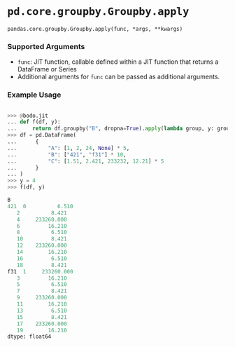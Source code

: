 # `pd.core.groupby.Groupby.apply`

`pandas.core.groupby.Groupby.apply(func, *args, **kwargs)`

### Supported Arguments

- `func`: JIT function, callable defined within a JIT function that returns a DataFrame or Series
- Additional arguments for `func` can be passed as additional arguments.

### Example Usage

```py

>>> @bodo.jit
... def f(df, y):
...     return df.groupby("B", dropna=True).apply(lambda group, y: group.sum(axis=1) + y, y=y)
>>> df = pd.DataFrame(
...      {
...          "A": [1, 2, 24, None] * 5,
...          "B": ["421", "f31"] * 10,
...          "C": [1.51, 2.421, 233232, 12.21] * 5
...      }
... )
>>> y = 4
>>> f(df, y)

B
421  0          6.510
   2          8.421
   4     233260.000
   6         16.210
   8          6.510
   10         8.421
   12    233260.000
   14        16.210
   16         6.510
   18         8.421
f31  1     233260.000
   3         16.210
   5          6.510
   7          8.421
   9     233260.000
   11        16.210
   13         6.510
   15         8.421
   17    233260.000
   19        16.210
dtype: float64
```
